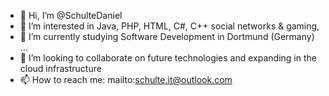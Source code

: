- 👋 Hi, I’m @SchulteDaniel
- 👀 I’m interested in Java, PHP, HTML, C#, C++ social networks & gaming,
- 🌱 I’m currently studying Software Development in Dortmund (Germany) ...
- 💞️ I’m looking to collaborate on future technologies and expanding in the cloud infrastructure
- 📫 How to reach me: mailto:schulte.it@outlook.com

<!---
SchulteDaniel/SchulteDaniel is a ✨ special ✨ repository because its `README.md` (this file) appears on your GitHub profile.
You can click the Preview link to take a look at your changes.
--->
